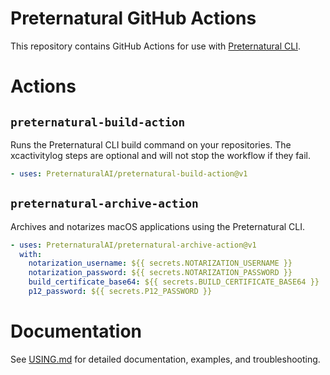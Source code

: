 # Preternatural GitHub Actions

This repository contains GitHub Actions for use with [Preternatural CLI](https://github.com/PreternaturalAI/CLI-release).

# Actions

## `preternatural-build-action`
Runs the Preternatural CLI build command on your repositories. The xcactivitylog steps are optional and will not stop the workflow if they fail.

```yaml
- uses: PreternaturalAI/preternatural-build-action@v1
```

## `preternatural-archive-action`
Archives and notarizes macOS applications using the Preternatural CLI.

```yaml
- uses: PreternaturalAI/preternatural-archive-action@v1
  with:
    notarization_username: ${{ secrets.NOTARIZATION_USERNAME }}
    notarization_password: ${{ secrets.NOTARIZATION_PASSWORD }}
    build_certificate_base64: ${{ secrets.BUILD_CERTIFICATE_BASE64 }}
    p12_password: ${{ secrets.P12_PASSWORD }}
```

# Documentation

See [USING.md](./USING.md) for detailed documentation, examples, and troubleshooting.
